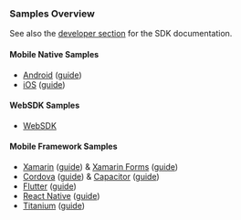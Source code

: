 ### Samples Overview
See also the [developer section](https://www.scandit.com/developers/) for the SDK documentation.

#### Mobile Native Samples
* [Android](https://github.com/Scandit/datacapture-android-samples) ([guide](https://docs.scandit.com/data-capture-sdk/android/samples/run-samples.html))
* [iOS](https://github.com/Scandit/datacapture-android-samples) ([guide](https://docs.scandit.com/data-capture-sdk/ios/samples/run-samples.html))

#### WebSDK Samples
* [WebSDK](https://github.com/Scandit/barcodescanner-sdk-for-web-samples)

#### Mobile Framework Samples
* [Xamarin](https://github.com/Scandit/datacapture-xamarin-samples) ([guide](https://docs.scandit.com/data-capture-sdk/xamarin.ios/samples/run-samples.html)) & [Xamarin Forms](https://github.com/Scandit/datacapture-xamarin-forms-samples) ([guide](https://docs.scandit.com/data-capture-sdk/xamarin.forms/samples/run-samples.html))
* [Cordova](https://github.com/Scandit/datacapture-cordova-samples) ([guide](https://docs.scandit.com/data-capture-sdk/cordova/samples/run-samples.html)) & [Capacitor](https://github.com/Scandit/datacapture-capacitor-samples) ([guide](https://docs.scandit.com/data-capture-sdk/capacitor/samples/run-samples.html))
* [Flutter](https://github.com/Scandit/datacapture-flutter-samples) ([guide](https://docs.scandit.com/data-capture-sdk/flutter/samples/run-samples.html))
* [React Native](https://github.com/Scandit/datacapture-react-native-samples) ([guide](https://docs.scandit.com/data-capture-sdk/react-native/samples/run-samples.html))
* [Titanium](https://github.com/Scandit/datacapture-titanium-samples) ([guide](https://docs.scandit.com/data-capture-sdk/titanium/samples/run-samples.html))
